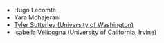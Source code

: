- Hugo Lecomte
- Yara Mohajerani
- [Tyler Sutterley (University of Washington)](http://psc.apl.uw.edu/people/investigators/tyler-sutterley/)
- [Isabella Velicogna (University of California, Irvine)](https://www.ess.uci.edu/~velicogna/pi.html)
